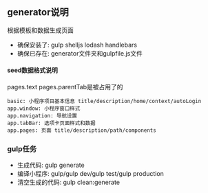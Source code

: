 ## generator说明
根据模板和数据生成页面
- 确保安装了: gulp shelljs lodash handlebars
- 确保已存在: generator文件夹和gulpfile.js文件

#### seed数据格式说明
pages.text pages.parentTab是被占用了的
```
basic: 小程序项目基本信息 title/description/home/context/autoLogin
app.window: 小程序窗口样式
app.navigation: 导航设置
app.tabBar: 选项卡页面样式和数据
app.pages: 页面 title/description/path/components
```
### gulp任务
- 生成代码: gulp generate 
- 编译小程序: gulp/gulp dev/gulp test/gulp production
- 清空生成的代码: gulp clean:generate
